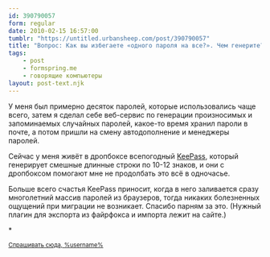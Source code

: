 ```yaml
---
id: 390790057
form: regular
date: 2010-02-15 16:57:00
tumblr: "https://untitled.urbansheep.com/post/390790057"
title: "Вопрос: Как вы избегаете «одного пароля на все?». Чем генерите? Где храните?"
tags:
    - post
    - formspring.me
    - говорящие компьютеры
layout: post-text.njk
---
```


<p>У меня был примерно десяток паролей, которые использовались чаще всего, затем я сделал себе веб-сервис по генерации произносимых и запоминаемых случайных паролей, какое-то время хранил пароли в почте, а потом пришли на смену автодополнение и менеджеры паролей.</p>

<p>Сейчас у меня живёт в дропбоксе всепогодный <a href="http://keepass.info/">KeePass</a>, который генерирует смешные длинные строки по 10-12 знаков, и они с дропбоксом помогают мне не продолбать это всё в одночасье.</p>

<p>Больше всего счастья KeePass приносит, когда в него заливается сразу многолетний массив паролей из браузеров, тогда никаких болезненных ощущений при миграции не возникает. Спасибо парням за это. (Нужный плагин для экспорта из файрфокса и импорта лежит на сайте.)</p>

<p>*</p>

<p><small><a href="http://untitled.urbansheep.ru/ask">Спрашивать сюда, %username%</a></small></p>

